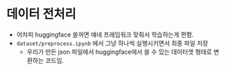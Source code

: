 


# 데이터 전처리
- 어차피 huggingface 쓸꺼면 얘네 프레임워크 맞춰서 학습하는게 편함.
- <code>dataset/preprocess.ipynb</code> 에서 그냥 하나씩 실행시키면서 최종 파일 저장
    - 우리가 만든 json 파일에서 huggingface에서 쓸 수 있는 데이터셋 형태로 변환하는 코드임.